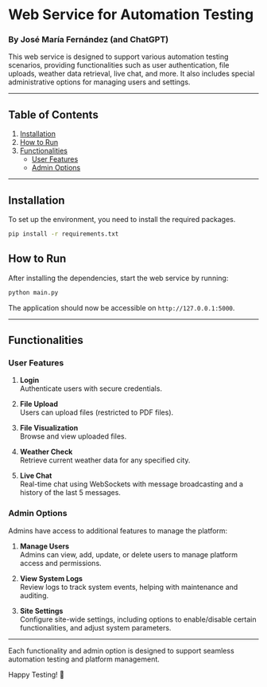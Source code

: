 
# Web Service for Automation Testing 
### By José María Fernández (and ChatGPT)

This web service is designed to support various automation testing scenarios, providing functionalities such as user authentication, file uploads, weather data retrieval, live chat, and more. It also includes special administrative options for managing users and settings.

---

## Table of Contents

1. [Installation](#installation)
2. [How to Run](#how-to-run)
3. [Functionalities](#functionalities)
   - [User Features](#user-features)
   - [Admin Options](#admin-options)

---

## Installation

To set up the environment, you need to install the required packages.

```bash
pip install -r requirements.txt
```

## How to Run

After installing the dependencies, start the web service by running:

```bash
python main.py
```

The application should now be accessible on `http://127.0.0.1:5000`.

---

## Functionalities

### User Features

1. **Login**  
   Authenticate users with secure credentials.

2. **File Upload**  
   Users can upload files (restricted to PDF files).

3. **File Visualization**  
   Browse and view uploaded files.

4. **Weather Check**  
   Retrieve current weather data for any specified city.

5. **Live Chat**  
   Real-time chat using WebSockets with message broadcasting and a history of the last 5 messages.

### Admin Options

Admins have access to additional features to manage the platform:

1. **Manage Users**  
   Admins can view, add, update, or delete users to manage platform access and permissions.

2. **View System Logs**  
   Review logs to track system events, helping with maintenance and auditing.

3. **Site Settings**  
   Configure site-wide settings, including options to enable/disable certain functionalities, and adjust system parameters.

--- 

Each functionality and admin option is designed to support seamless automation testing and platform management. 

Happy Testing! 🚀
